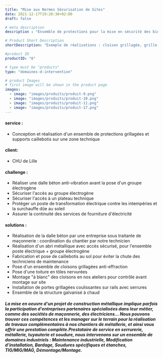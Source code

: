 ```yaml
---
title: "Mise aux Normes Sécurisation de Sites"
date: 2021-12-17T19:20:30+02:00
draft: false

# meta description
description : "Ensemble de protections pour la mise en sécurité des biens et des personnes"

# Product Short Description
shortDescription: "Exemple de réalisations : cloison grillagée, grille anti-effraction, cloison grillagée, abri fumeurs, auvent, plateforme caillebotis, protection"

#product ID
productID: "6"

# type must be "products"
type: "domaines-d-intervention"

# product Images
# first image will be shown in the product page
images:
  - image: "images/produits/produit-9.png"
  - image: "images/produits/produit-10.png"
  - image: "images/produits/produit-11.png"
  - image: "images/produits/produit-17.png"
---
```


#### service :
* Conception et réalisation d'un ensemble de protections grillagées et supports caillebotis sur une zone technique 
#### client: 
* CHU de Lille 
#### challenge :
* Réaliser une dalle béton anti-vibration avant la pose d'un groupe électrogène
* Sécuriser l'accès au groupe électrogène
* Sécuriser l'accès à un plateau technique
* Protéger un poste de transformation électrique contre les intempéries et la surchauffe dûe au soleil
* Assurer la continuité des services de fourniture d'électricité 
#### solutions : 
* Réalisation de la dalle béton par une entreprise sous traitante de maçonnerie : coordination du chantier par notre technicien
* Réalisation d'un abri métallique avec accès sécurisé, pour l'ensemble poste électrique + groupe électrogène
* Fabrication et pose de caillebotis au sol pour éviter la chute des techniciens de maintenance 
* Pose d'un ensemble de cloisons grillagées anti-effraction
* Pose d'une toiture en tôles nervurées 
* Montage "à blanc" des cloisons en nos ateliers pour contrôle avant montage sur site
* Installation de portes grillagées coulissantes sur rails avec serrures
* Ensemble de la structure galvanisé à chaud 
 

##### La mise en oeuvre d'un projet de construction métallique implique parfois la participation d'entreprises partenaires spécialisées dans leur métier, comme des sociétés de maçonnerie, des électriciens... Nous pouvons trouver ces compétences et les manager sur le terrain pour la réalisation de travaux complémentaires à nos chantiers de métallerie, et ainsi vous offrir une prestation complète.Prestataire de service en serrurerie, métallerie, tuyauterie et soudure, nous intervenons sur un ensemble de domaines industriels : Maintenance industrielle, Modification d’installation, Bardage, Soudures spécifiques et étanches, TIG/MIG/MAG, Démontage/Montage.
